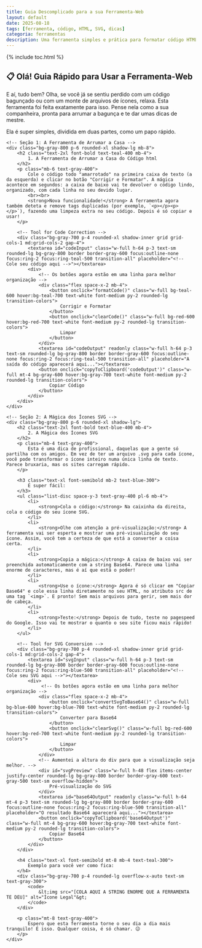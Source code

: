 ```yaml
---
title: Guia Descomplicado para a sua Ferramenta-Web
layout: default
date: 2025-08-18
tags: [ferramenta, código, HTML, SVG, dicas]
categoria: ferramentas
description: Uma ferramenta simples e prática para formatar código HTML/XML e converter SVGs para Base64, ajudando a otimizar o seu site.
---
```



{% include toc.html %}




<section class="post-content">
    <!-- Título principal e introdução -->
    <h2 class="text-3xl md:text-4xl font-bold text-transparent bg-clip-text bg-gradient-to-r from-teal-400 to-blue-500 text-center mb-6">
        📋 Olá! Guia Rápido para Usar a Ferramenta-Web
    </h2>
    <div class="bg-gray-800 p-6 rounded-xl shadow-lg mb-8">
        <p class="text-gray-300 text-lg mb-4">
            E aí, tudo bem? Olha, se você já se sentiu perdido com um código bagunçado ou com um monte de arquivos de ícones, relaxa. Esta ferramenta foi feita exatamente para isso. Pense nela como a sua companheira, pronta para arrumar a bagunça e te dar umas dicas de mestre.
        </p>
        <p class="text-gray-400">
            Ela é super simples, dividida em duas partes, como um papo rápido.
        </p>
    </div>

    <!-- Seção 1: A Ferramenta de Arrumar a Casa -->
    <div class="bg-gray-800 p-6 rounded-xl shadow-lg mb-8">
        <h2 class="text-2xl font-bold text-teal-400 mb-4">
            1. A Ferramenta de Arrumar a Casa do Código html
        </h2>
        <p class="mb-6 text-gray-400">
            Cole o código todo "amarrotado" na primeira caixa de texto (a da esquerda) e clicar no botão "Corrigir e Formatar". A mágica acontece em segundos: a caixa de baixo vai te devolver o código lindo, organizado, com cada linha no seu devido lugar.
            <br><br>
            <strong>Nova funcionalidade!</strong> A ferramenta agora também deteta e remove tags duplicadas (por exemplo, `<p></p><p></p>`), fazendo uma limpeza extra no seu código. Depois é só copiar e usar!
        </p>

        <!-- Tool for Code Correction -->
        <div class="bg-gray-700 p-4 rounded-xl shadow-inner grid grid-cols-1 md:grid-cols-2 gap-4">
            <textarea id="codeInput" class="w-full h-64 p-3 text-sm rounded-lg bg-gray-800 border border-gray-600 focus:outline-none focus:ring-2 focus:ring-teal-500 transition-all" placeholder="<!-- Cole seu código aqui -->"></textarea>
            <div>
                <!-- Os botões agora estão em uma linha para melhor organização -->
                <div class="flex space-x-2 mb-4">
                    <button onclick="formatCode()" class="w-full bg-teal-600 hover:bg-teal-700 text-white font-medium py-2 rounded-lg transition-colors">
                        Corrigir e Formatar
                    </button>
                    <button onclick="clearCode()" class="w-full bg-red-600 hover:bg-red-700 text-white font-medium py-2 rounded-lg transition-colors">
                        Limpar
                    </button>
                </div>
                <textarea id="codeOutput" readonly class="w-full h-64 p-3 text-sm rounded-lg bg-gray-800 border border-gray-600 focus:outline-none focus:ring-2 focus:ring-teal-500 transition-all" placeholder="A saída do código aparecerá aqui..."></textarea>
                <button onclick="copyToClipboard('codeOutput')" class="w-full mt-4 bg-gray-600 hover:bg-gray-700 text-white font-medium py-2 rounded-lg transition-colors">
                    Copiar Código
                </button>
            </div>
        </div>
    </div>

    <!-- Seção 2: A Mágica dos Ícones SVG -->
    <div class="bg-gray-800 p-6 rounded-xl shadow-lg">
        <h2 class="text-2xl font-bold text-blue-400 mb-4">
            2. A Mágica dos Ícones SVG
        </h2>
        <p class="mb-4 text-gray-400">
            Esta é uma dica de profissional, daquelas que a gente só partilha com os amigos. Em vez de ter um arquivo .svg para cada ícone, você pode transformar o ícone inteiro numa única linha de texto. Parece bruxaria, mas os sites carregam rápido.
        </p>

        <h3 class="text-xl font-semibold mb-2 text-blue-300">
            É super fácil:
        </h3>
        <ul class="list-disc space-y-3 text-gray-400 pl-6 mb-4">
            <li>
                <strong>Cola o código:</strong> Na caixinha da direita, cola o código do seu ícone SVG.
            </li>
            <li>
                <strong>Olhe com atenção a pré-visualização:</strong> A ferramenta vai ser esperta e mostrar uma pré-visualização do seu ícone. Assim, você tem a certeza de que está a converter a coisa certa.
            </li>
            <li>
                <strong>Copia a mágica:</strong> A caixa de baixo vai ser preenchida automaticamente com a string Base64. Parece uma linha enorme de caracteres, mas é aí que está o poder!
            </li>
            <li>
                <strong>Use o ícone:</strong> Agora é só clicar em "Copiar Base64" e cole essa linha diretamente no seu HTML, no atributo src de uma tag `<img>`. E pronto! Sem mais arquivos para gerir, sem mais dor de cabeça.
            </li>
            <li>
                <strong>Teste:</strong> Depois de tudo, teste no pagespeed do Google. Isso vai te mostrar o quanto o seu site ficou mais rápido!
            </li>
        </ul>

        <!-- Tool for SVG Conversion -->
        <div class="bg-gray-700 p-4 rounded-xl shadow-inner grid grid-cols-1 md:grid-cols-2 gap-4">
            <textarea id="svgInput" class="w-full h-64 p-3 text-sm rounded-lg bg-gray-800 border border-gray-600 focus:outline-none focus:ring-2 focus:ring-blue-500 transition-all" placeholder="<!-- Cole seu SVG aqui -->"></textarea>
            <div>
                 <!-- Os botões agora estão em uma linha para melhor organização -->
                <div class="flex space-x-2 mb-4">
                    <button onclick="convertSvgToBase64()" class="w-full bg-blue-600 hover:bg-blue-700 text-white font-medium py-2 rounded-lg transition-colors">
                        Converter para Base64
                    </button>
                    <button onclick="clearSvg()" class="w-full bg-red-600 hover:bg-red-700 text-white font-medium py-2 rounded-lg transition-colors">
                        Limpar
                    </button>
                </div>
                <!-- Aumentei a altura do div para que a visualização seja melhor. -->
                <div id="svgPreview" class="w-full h-48 flex items-center justify-center rounded-lg bg-gray-800 border border-gray-600 text-gray-500 text-sm overflow-hidden">
                    Pré-visualização do SVG
                </div>
                <textarea id="base64Output" readonly class="w-full h-64 mt-4 p-3 text-sm rounded-lg bg-gray-800 border border-gray-600 focus:outline-none focus:ring-2 focus:ring-blue-500 transition-all" placeholder="O resultado Base64 aparecerá aqui..."></textarea>
                <button onclick="copyToClipboard('base64Output')" class="w-full mt-4 bg-gray-600 hover:bg-gray-700 text-white font-medium py-2 rounded-lg transition-colors">
                    Copiar Base64
                </button>
            </div>
        </div>

        <h4 class="text-xl font-semibold mt-8 mb-4 text-teal-300">
            Exemplo para você ver como fica:
        </h4>
        <div class="bg-gray-700 p-4 rounded-lg overflow-x-auto text-sm text-gray-300">
            <code>
                &lt;img src="[COLA AQUI A STRING ENORME QUE A FERRAMENTA TE DEU]" alt="Ícone Legal"&gt;
            </code>
        </div>

        <p class="mt-8 text-gray-400">
            Espero que esta ferramenta torne o seu dia a dia mais tranquilo! É isso. Qualquer coisa, é só chamar. 😉
        </p>
    </div>
</section>

<!-- Scripts da Ferramenta -->
<script>
    // Include Tailwind and Inter font at the top of the post content
    // This is a workaround since Jekyll's default behavior may not load them
    const head = document.head || document.getElementsByTagName('head')[0];
    const tailwind = document.createElement('script');
    tailwind.src = "https://cdn.tailwindcss.com";
    head.appendChild(tailwind);

    const inter = document.createElement('style');
    inter.innerHTML = "@import url('https://fonts.googleapis.com/css2?family=Inter:wght@400;500;700&display=swap');";
    head.appendChild(inter);

    // Function to format the code with simple indentation and remove duplicate tags
    function formatCode() {
        const codeInput = document.getElementById('codeInput');
        const codeOutput = document.getElementById('codeOutput');
        const code = codeInput.value;
        
        if (!code.trim()) {
            codeOutput.value = '';
            return;
        }

        let formatted = '';
        let indentLevel = 0;
        const lines = code.split(/[\r\n]+/);
        let lastTag = '';

        lines.forEach(line => {
            let trimmedLine = line.trim();
            if (!trimmedLine) return; // Skip empty lines

            // Basic check for duplicate tags
            // Note: This is a simple check and may not handle complex nesting scenarios perfectly.
            const isTag = trimmedLine.startsWith('<') && trimmedLine.endsWith('>');
            if (isTag && trimmedLine === lastTag) {
                return; // Skip duplicate tags
            }
            
            // Adjust indentation for closing tags
            if (trimmedLine.startsWith('</') || trimmedLine.endsWith('/>') || trimmedLine.startsWith('<!')) {
                if (indentLevel > 0) {
                    indentLevel--;
                }
            }
            
            formatted += ' '.repeat(indentLevel * 2) + trimmedLine + '\n';
            
            // Adjust indentation for opening tags
            if (trimmedLine.startsWith('<') && !trimmedLine.startsWith('</') && !trimmedLine.endsWith('/>')) {
                indentLevel++;
            }

            // Update the last tag encountered
            if (isTag) {
                lastTag = trimmedLine;
            } else {
                lastTag = ''; // Reset if it's not a tag
            }
        });

        codeOutput.value = formatted.trim();
    }

    // Function to clear the code input and output fields
    function clearCode() {
        document.getElementById('codeInput').value = '';
        document.getElementById('codeOutput').value = '';
    }

    // Function to convert SVG to Base64
    function convertSvgToBase64() {
        const svgInput = document.getElementById('svgInput');
        const base64Output = document.getElementById('base64Output');
        const svgPreview = document.getElementById('svgPreview');
        const svgCode = svgInput.value.trim();

        if (!svgCode) {
            base64Output.value = '';
            svgPreview.innerHTML = 'Pré-visualização do SVG';
            return;
        }

        try {
            // Check if the SVG code is valid
            const parser = new DOMParser();
            const doc = parser.parseFromString(svgCode, "image/svg+xml");
            if (doc.getElementsByTagName("parsererror").length) {
                throw new Error("Código SVG inválido.");
            }

            // Create the Base64 string
            const base64String = btoa(unescape(encodeURIComponent(svgCode)));
            const dataUrl = `data:image/svg+xml;base64,${base64String}`;

            base64Output.value = dataUrl;
            svgPreview.innerHTML = ''; // Clear previous content
            const img = document.createElement('img');
            img.src = dataUrl;
            img.alt = "Pré-visualização do SVG";
            img.classList.add('w-full', 'h-full', 'object-contain');
            svgPreview.appendChild(img);

        } catch (error) {
            base64Output.value = 'Erro ao converter o SVG. Por favor, verifique o código.';
            svgPreview.innerHTML = 'Erro: Código inválido';
        }
    }

    // Function to clear the SVG input, preview and output fields
    function clearSvg() {
        document.getElementById('svgInput').value = '';
        document.getElementById('base64Output').value = '';
        document.getElementById('svgPreview').innerHTML = 'Pré-visualização do SVG';
    }

    // Function to copy text to clipboard
    function copyToClipboard(elementId) {
        const element = document.getElementById(elementId);
        element.select();
        element.setSelectionRange(0, 99999); // For mobile devices
        
        try {
            document.execCommand('copy');
            // Use a more user-friendly method than alert() for feedback
            console.log('Conteúdo copiado com sucesso!');
            // Or display a message on the UI
        } catch (err) {
            console.error('Erro ao copiar para a área de transferência.');
        }
    }

    // Add an event listener to update the SVG preview in real-time
    document.getElementById('svgInput').addEventListener('input', convertSvgToBase64);
</script>
